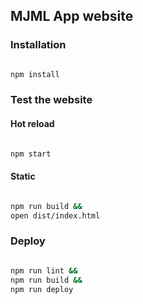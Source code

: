
## MJML App website

### Installation

``` bash

npm install

```

### Test the website

#### Hot reload

``` bash

npm start

```

#### Static

``` bash

npm run build &&
open dist/index.html

```

### Deploy

``` bash

npm run lint &&
npm run build &&
npm run deploy

```
